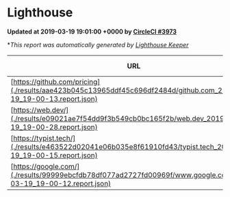 
# Lighthouse

**Updated at 2019-03-19 19:01:00 +0000 by [CircleCI #3973](https://circleci.com/gh/ItinerisLtd/lighthouse-keeper-example/3973)**

**This report was automatically generated by [Lighthouse Keeper](https://github.com/itinerisltd/lighthouse-keeper)*

| URL | Performance | Accessibility | Best Practices | SEO | PWA | Updated At |
| --- | --- | --- | --- | --- | --- | --- |
| [https://github.com/pricing](./results/aae423b045c13965ddf45c696df2484d/github.com_2019-03-19_19-00-13.report.json) | 0.87 | 0.89 | 0.93 | 0.9 | 0.58 | 2019-03-19T19:00:13.709Z |
| [https://web.dev/](./results/e09021ae7f54dd9f3b549cb0bc165f2b/web.dev_2019-03-19_19-00-28.report.json) | 0.8 | 0.93 | 0.93 | 0.96 | 1 | 2019-03-19T19:00:28.643Z |
| [https://typist.tech/](./results/e463522d02041e06b035e8f61910fd43/typist.tech_2019-03-19_19-00-15.report.json) | 1 |  |  |  |  | 2019-03-19T19:00:15.046Z |
| [https://google.com/](./results/99999ebcfdb78df077ad2727fd00969f/www.google.com_2019-03-19_19-00-12.report.json) | 0.94 | 0.71 | 0.93 | 0.82 | 0.58 | 2019-03-19T19:00:12.290Z |
